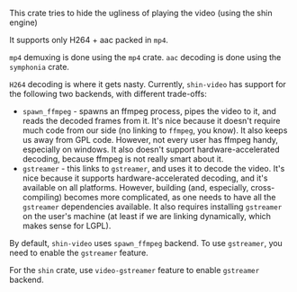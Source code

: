 This crate tries to hide the ugliness of playing the video (using the shin engine)

It supports only H264 + aac packed in `mp4`.

`mp4` demuxing is done using the `mp4` crate.
`aac` decoding is done using the `symphonia` crate.

`H264` decoding is where it gets nasty. Currently, `shin-video` has support for the following two backends, with different trade-offs:

- `spawn_ffmpeg` - spawns an ffmpeg process, pipes the video to it, and reads the decoded frames from it. It's nice because it doesn't require much code from our side (no linking to `ffmpeg`, you know). It also keeps us away from GPL code. However, not every user has ffmpeg handy, especially on windows. It also doesn't support hardware-accelerated decoding, because ffmpeg is not really smart about it.
- `gstreamer` - this links to `gstreamer`, and uses it to decode the video. It's nice because it supports hardware-accelerated decoding, and it's available on all platforms. However, building (and, especially, cross-compiling) becomes more complicated, as one needs to have all the `gstreamer` dependencies available. It also requires installing `gstreamer` on the user's machine (at least if we are linking dynamically, which makes sense for LGPL).

By default, `shin-video` uses `spawn_ffmpeg` backend. To use `gstreamer`, you need to enable the `gstreamer` feature.

For the `shin` crate, use `video-gstreamer` feature to enable `gstreamer` backend.